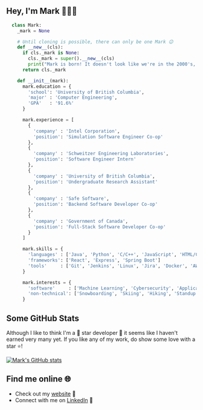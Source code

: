 ## Hey, I'm Mark 👋👨‍💻

```python
  class Mark:
    _mark = None

    # Until cloning is possible, there can only be one Mark 😉
    def __new__(cls):
      if cls._mark is None:
        cls._mark = super().__new__(cls)
        print("Mark is born! It doesn't look like we're in the 2000's, though 🤔")
      return cls._mark

    def __init__(mark):
      mark.education = {
        'school': 'University of British Columbia',
        'major' : 'Computer Engineering',
        'GPA'   : '91.6%'
      }

      mark.experience = [
        {
          'company' : 'Intel Corporation',
          'position': 'Simulation Software Engineer Co-op'
        },
        {
          'company' : 'Schweitzer Engineering Laboratories',
          'position': 'Software Engineer Intern'
        },
        {
          'company' : 'University of British Columbia',
          'position': 'Undergraduate Research Assistant'
        },
        {
          'company' : 'Safe Software',
          'position': 'Backend Software Developer Co-op'
        },
        {
          'company' : 'Government of Canada',
          'position': 'Full-Stack Software Developer Co-op'
        }
      ]

      mark.skills = {
        'languages' : ['Java', 'Python', 'C/C++', 'JavaScript', 'HTML/CSS', 'SQL', 'SystemVerilog'],
        'frameworks': ['React', 'Express', 'Spring Boot']
        'tools'     : ['Git', 'Jenkins', 'Linux', 'Jira', 'Docker', 'AWS']
      }

      mark.interests = {
        'software'     : ['Machine Learning', 'Cybersecurity', 'Application Development', 'Automation'],
        'non-technical': ['Snowboarding', 'Skiing', 'Hiking', 'Standup Comedy', 'Skin Care', 'Arabic']
      }
```

## Some GitHub Stats
Although I like to think I'm a 🌟 star developer 🌟 it seems like I haven't earned very many yet. If you like any of my work, do show some love with a star ⭐!

[![Mark's GitHub stats](https://github-readme-stats.vercel.app/api?username=Mark-Mekhail&hide=contribs&show_icons=true)](https://github.com/anuraghazra/github-readme-stats)

## Find me online 🌐
- Check out my [website](https://mark-mekhail.github.io/About-Mark/) 🔗
- Connect with me on [LinkedIn](https://www.linkedin.com/in/markmekhail/) 🤝
